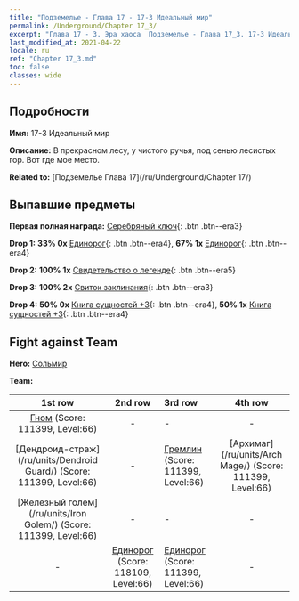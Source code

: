 ```yaml
---
title: "Подземелье - Глава 17 - 17-3 Идеальный мир"
permalink: /Underground/Chapter 17_3/
excerpt: "Глава 17 - 3. Эра хаоса  Подземелье - Глава 17_3. 17-3 Идеальный мир"
last_modified_at: 2021-04-22
locale: ru
ref: "Chapter 17_3.md"
toc: false
classes: wide
---
```


## Подробности

 **Имя:** 17-3 Идеальный мир

 **Описание:** В прекрасном лесу, у чистого ручья, под сенью лесистых гор. Вот где мое место.

 **Related to:** [Подземелье Глава 17](/ru/Underground/Chapter 17/)

## Выпавшие предметы

 **Первая полная награда:** [Серебряный ключ](/ItemsRU/con_693/){: .btn .btn--era3}

 **Drop 1:** **33% 0x** [Единорог](/ItemsRU/unt_204/){: .btn .btn--era4}, **67% 1x** [Единорог](/ItemsRU/unt_204/){: .btn .btn--era4}

 **Drop 2:** **100% 1x** [Свидетельство о легенде](/ItemsRU/mat_67/){: .btn .btn--era5}

 **Drop 3:** **100% 2x** [Свиток заклинания](/ItemsRU/con_694/){: .btn .btn--era3}

 **Drop 4:** **50% 0x** [Книга сущностей +3](/ItemsRU/mat_60/){: .btn .btn--era4}, **50% 1x** [Книга сущностей +3](/ItemsRU/mat_60/){: .btn .btn--era4}


## Fight against Team
 **Hero:** [Сольмир](/ru/heroes/Solmyr/)

 **Team:**


  | 1st row | 2nd row | 3rd row | 4th row |
  |:----:|:----:|:----|:----:|
  | [Гном](/ru/units/Dwarf/) (Score: 111399, Level:66)  | - | - | - |
  | [Дендроид-страж](/ru/units/Dendroid Guard/) (Score: 111399, Level:66)  | - | [Гремлин](/ru/units/Gremlin/) (Score: 111399, Level:66)  | [Архимаг](/ru/units/Arch Mage/) (Score: 111399, Level:66)  |
  | [Железный голем](/ru/units/Iron Golem/) (Score: 111399, Level:66)  | - | - | - |
  | - | [Единорог](/ru/units/Unicorn/) (Score: 118109, Level:66)  | [Единорог](/ru/units/Unicorn/) (Score: 111399, Level:66)  | - |


